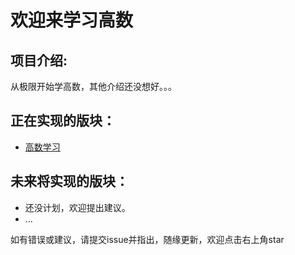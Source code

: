 # 欢迎来学习高数

## 项目介绍:

从极限开始学高数，其他介绍还没想好。。。

## 正在实现的版块：

- [高数学习](../blob/master/高数学习.md)

## 未来将实现的版块：

- 还没计划，欢迎提出建议。
- ...

如有错误或建议，请提交issue并指出，随缘更新，欢迎点击右上角star
